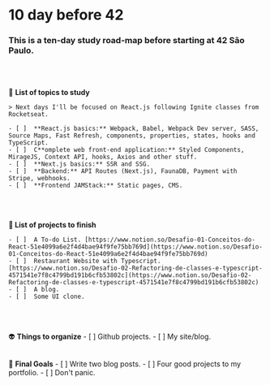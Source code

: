 # 10 day before 42 

### This is a ten-day study road-map before starting at 42 São Paulo. 
<br><br>


👾  **List of topics to study**

    > Next days I'll be focused on React.js following Ignite classes from Rocketseat.

    - [ ]  **React.js basics:** Webpack, Babel, Webpack Dev server, SASS, Source Maps, Fast Refresh, components, properties, states, hooks and TypeScript.
    - [ ]  C**omplete web front-end application:** Styled Components, MirageJS, Context API, hooks, Axios and other stuff.
    - [ ]  **Next.js basics:** SSR and SSG.
    - [ ]  **Backend:** API Routes (Next.js), FaunaDB, Payment with Stripe, webhooks.
    - [ ]  **Frontend JAMStack:** Static pages, CMS.
<br><br>
     

**🤖  List of projects to finish**

    - [ ]  A To-do List. [https://www.notion.so/Desafio-01-Conceitos-do-React-51e4099a6e2f4d4bae94f9fe75bb769d](https://www.notion.so/Desafio-01-Conceitos-do-React-51e4099a6e2f4d4bae94f9fe75bb769d)
    - [ ]  Restaurant Website with Typescript. [https://www.notion.so/Desafio-02-Refactoring-de-classes-e-typescript-4571541e7f8c4799bd191b6cfb53802c](https://www.notion.so/Desafio-02-Refactoring-de-classes-e-typescript-4571541e7f8c4799bd191b6cfb53802c)
    - [ ]  A blog.
    - [ ]  Some UI clone.
<br><br>


👽  **Things to organize**
    - [ ]  Github projects.
    - [ ]  My site/blog.
<br><br>


🤡  **Final Goals**
    - [ ]  Write two blog posts.
    - [ ]  Four good projects to my portfolio.
    - [ ]  Don't panic.
<br><br>
